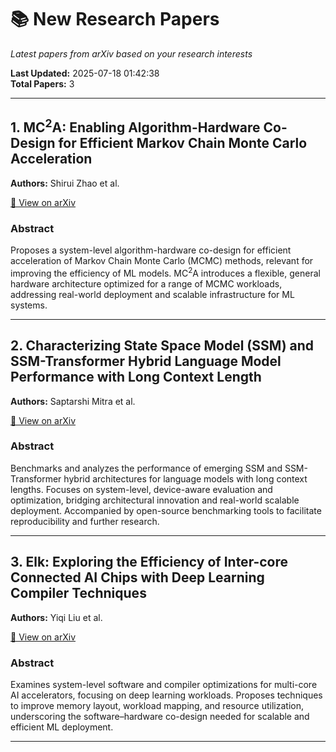 # 📚 New Research Papers

*Latest papers from arXiv based on your research interests*

**Last Updated:** 2025-07-18 01:42:38  
**Total Papers:** 3

---


## 1. MC$^2$A: Enabling Algorithm-Hardware Co-Design for Efficient Markov Chain Monte Carlo Acceleration

**Authors:** Shirui Zhao et al.

[📄 View on arXiv](https://arxiv.org/abs/2507.12935v1)

### Abstract
Proposes a system-level algorithm-hardware co-design for efficient acceleration of Markov Chain Monte Carlo (MCMC) methods, relevant for improving the efficiency of ML models. MC$^2$A introduces a flexible, general hardware architecture optimized for a range of MCMC workloads, addressing real-world deployment and scalable infrastructure for ML systems.

---


## 2. Characterizing State Space Model (SSM) and SSM-Transformer Hybrid Language Model Performance with Long Context Length

**Authors:** Saptarshi Mitra et al.

[📄 View on arXiv](https://arxiv.org/abs/2507.12442v1)

### Abstract
Benchmarks and analyzes the performance of emerging SSM and SSM-Transformer hybrid architectures for language models with long context lengths. Focuses on system-level, device-aware evaluation and optimization, bridging architectural innovation and real-world scalable deployment. Accompanied by open-source benchmarking tools to facilitate reproducibility and further research.

---


## 3. Elk: Exploring the Efficiency of Inter-core Connected AI Chips with Deep Learning Compiler Techniques

**Authors:** Yiqi Liu et al.

[📄 View on arXiv](https://arxiv.org/abs/2507.11506v1)

### Abstract
Examines system-level software and compiler optimizations for multi-core AI accelerators, focusing on deep learning workloads. Proposes techniques to improve memory layout, workload mapping, and resource utilization, underscoring the software–hardware co-design needed for scalable and efficient ML deployment.

---

